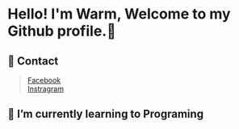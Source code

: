 # Hello! I'm Warm, Welcome to my Github profile.👋

## 💬 Contact
> [Facebook](https://www.facebook.com/wawarmm/)<br>
> [Instragram](https://www.instagram.com/wawarmm/)<br>


## 🌱 I’m currently learning to Programing


<!--
**Mineney/Mineney** is a ✨ _special_ ✨ repository because its `README.md` (this file) appears on your GitHub profile.

Here are some ideas to get you started:

- 🔭 I’m currently working on ...
- 🌱 I’m currently learning ...
- 👯 I’m looking to collaborate on ...
- 🤔 I’m looking for help with ...
- 💬 Ask me about ...
- 📫 How to reach me: ...
- 😄 Pronouns: ...
- ⚡ Fun fact: ...
-->
